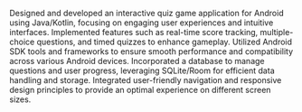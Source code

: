 Designed and developed an interactive quiz game application for Android using Java/Kotlin, focusing on engaging user experiences and intuitive interfaces.
Implemented features such as real-time score tracking, multiple-choice questions, and timed quizzes to enhance gameplay.
Utilized Android SDK tools and frameworks to ensure smooth performance and compatibility across various Android devices.
Incorporated a database to manage questions and user progress, leveraging SQLite/Room for efficient data handling and storage.
Integrated user-friendly navigation and responsive design principles to provide an optimal experience on different screen sizes.
